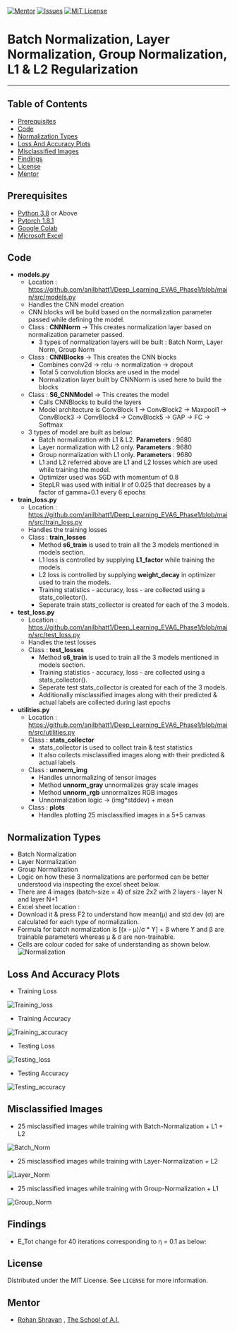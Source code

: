 <!-- PROJECT SHIELDS -->
<!--
*** I'm using markdown "reference style" links for readability.
*** Reference links are enclosed in brackets [ ] instead of parentheses ( ).
*** See the bottom of this document for the declaration of the reference variables
*** for contributors-url, forks-url, etc. This is an optional, concise syntax you may use.
*** https://www.markdownguide.org/basic-syntax/#reference-style-links
-->
[![Mentor][mentor-shield]][mentor-url]
[![Issues][issues-shield]][issues-url]
[![MIT License][license-shield]][license-url]

# Batch Normalization, Layer Normalization, Group Normalization, L1 & L2 Regularization
________

<!-- TABLE OF CONTENTS -->
## Table of Contents

* [Prerequisites](#prerequisites)
* [Code](#Code)
* [Normalization Types](#Normalization-Types)
* [Loss And Accuracy Plots](#Loss-And-Accuracy-Plots)
* [Misclassified Images](#Misclassified-Images)
* [Findings](#Findings)
* [License](#license)
* [Mentor](#mentor)

## Prerequisites

* [Python 3.8](https://www.python.org/downloads/) or Above
* [Pytorch 1.8.1](https://pytorch.org/)  
* [Google Colab](https://colab.research.google.com/)
* [Microsoft Excel](https://www.microsoft.com/en-in/microsoft-365/excel) 

<!-- Code -->
## Code
- **models.py**
	- Location : https://github.com/anilbhatt1/Deep_Learning_EVA6_Phase1/blob/main/src/models.py
	- Handles the CNN model	creation
	- CNN blocks will be build based on the normalization parameter passed while defining the model.
	- Class : **CNNNorm** -> This creates normalization layer based on normalization parameter passed.
		- 3 types of normalization layers will be built : Batch Norm, Layer Norm, Group Norm
	- Class : **CNNBlocks** -> This creates the CNN blocks
		- Combines conv2d -> relu -> normalization -> dropout
		- Total 5 convolution blocks are used in the model
		- Normalization layer built by CNNNorm is used here to build the blocks
	- Class : **S6_CNNModel** -> This creates the model
		- Calls CNNBlocks to build the layers
		- Model architecture is ConvBlock 1 -> ConvBlock2 -> Maxpool1 -> ConvBlock3 -> ConvBlock4 -> ConvBlock5 -> GAP -> FC -> Softmax
	- 3 types of model are built as below:
		- Batch normalization with L1 & L2. **Parameters** : 9680
		- Layer normalization with L2 only. **Parameters** : 9680
		- Group normalization with L1 only. **Parameters** : 9680
		- L1 and L2 referred above are L1 and L2 losses which are used while training the model.
		- Optimizer used was SGD with momentum of 0.8
		- StepLR was used with initial lr of 0.025 that decreases by a factor of gamma=0.1 every 6 epochs
- **train_loss.py**
	- Location : https://github.com/anilbhatt1/Deep_Learning_EVA6_Phase1/blob/main/src/train_loss.py
	- Handles the training losses
	- Class : **train_losses**
		- Method **s6_train** is used to train all the 3 models mentioned in models section.
		- L1 loss is controlled by supplying **L1_factor** while training the models.
		- L2 loss is controlled by supplying **weight_decay** in optimizer used to train the models.
		- Training statistics - accuracy, loss - are collected using a stats_collector(). 
		- Seperate train stats_collector is created for each of the 3 models.
- **test_loss.py**
	- Location : https://github.com/anilbhatt1/Deep_Learning_EVA6_Phase1/blob/main/src/test_loss.py
	- Handles the test losses
	- Class : **test_losses**
		- Method **s6_train** is used to train all the 3 models mentioned in models section.
		- Training statistics - accuracy, loss - are collected using a stats_collector(). 
		- Seperate test stats_collector is created for each of the 3 models.
		- Additionally misclassified images along with their predicted & actual labels are collected during last epochs
- **utilities.py**
	- Location : https://github.com/anilbhatt1/Deep_Learning_EVA6_Phase1/blob/main/src/utilities.py
	- Class : **stats_collector**
		- stats_collector is used to collect train & test statistics
		- It also collects misclassified images along with their predicted & actual labels
	- Class : **unnorm_img**
		- Handles unnormalizing of tensor images
		- Method **unnorm_gray** unnormalizes gray scale images
		- Method **unnorm_rgb** unnormalizes RGB images
		- Unnormalization logic -> (img*stddev) + mean
	- Class : **plots**
		- Handles plotting 25 misclassified images in a 5*5 canvas

<!-- Normalization-Types -->
## Normalization Types
- Batch Normalization
- Layer Normalization
- Group Normalization
- Logic on how these 3 normalizations are performed can be better understood via inspecting the excel sheet below.
- There are 4 images (batch-size = 4) of size 2x2 with 2 layers - layer N and layer N+1
- Excel sheet location : 
- Download it & press F2 to understand how mean(µ) and std dev (σ) are calculated for each type of normalization.
- Formula for batch normalization is [(x - µ)/σ * ϒ] + β where ϒ and β are trainable parameters whereas µ & σ are non-trainable.
- Cells are colour coded for sake of understanding as shown below.
![Normalization](https://github.com/anilbhatt1/Deep_Learning_EVA6_Phase1/blob/main/S4_Backpropagation/Excel_Snapshot.jpg)

<!-- Loss-And-Accuracy-Plots -->
## Loss And Accuracy Plots
- Training Loss

![Training_loss](https://github.com/anilbhatt1/Deep_Learning_EVA6_Phase1/blob/main/S4_Backpropagation/Excel_Snapshot.jpg)

- Training Accuracy

![Training_accuracy](https://github.com/anilbhatt1/Deep_Learning_EVA6_Phase1/blob/main/S4_Backpropagation/Excel_Snapshot.jpg)

- Testing Loss

![Testing_loss](https://github.com/anilbhatt1/Deep_Learning_EVA6_Phase1/blob/main/S4_Backpropagation/Excel_Snapshot.jpg)

- Testing Accuracy

![Testing_accuracy](https://github.com/anilbhatt1/Deep_Learning_EVA6_Phase1/blob/main/S4_Backpropagation/Excel_Snapshot.jpg)

<!-- Misclassified-Images -->
## Misclassified Images
- 25 misclassified images while training with Batch-Normalization + L1 + L2

![Batch_Norm](https://github.com/anilbhatt1/Deep_Learning_EVA6_Phase1/blob/main/S4_Backpropagation/Excel_Snapshot.jpg)

- 25 misclassified images while training with Layer-Normalization + L2

![Layer_Norm](https://github.com/anilbhatt1/Deep_Learning_EVA6_Phase1/blob/main/S4_Backpropagation/Excel_Snapshot.jpg)

- 25 misclassified images while training with Group-Normalization + L1

![Group_Norm](https://github.com/anilbhatt1/Deep_Learning_EVA6_Phase1/blob/main/S4_Backpropagation/Excel_Snapshot.jpg)

<!-- Findings -->
## Findings
- E_Tot change for 40 iterations corresponding to ƞ = 0.1 as below:

<!-- LICENSE -->
## License

Distributed under the MIT License. See `LICENSE` for more information.

<!-- MENTOR -->
## Mentor

* [Rohan Shravan](https://www.linkedin.com/in/rohanshravan/) , [The School of A.I.](https://theschoolof.ai/)

<!-- MARKDOWN LINKS & IMAGES -->
<!-- https://www.markdownguide.org/basic-syntax/#reference-style-links -->
[mentor-shield]: https://img.shields.io/badge/Mentor-mentor-yellowgreen
[mentor-url]: https://www.linkedin.com/in/rohanshravan/
[forks-shield]: https://img.shields.io/github/forks/othneildrew/Best-README-Template.svg?style=flat-square
[forks-url]: https://github.com/othneildrew/Best-README-Template/network/members
[stars-shield]: https://img.shields.io/github/stars/othneildrew/Best-README-Template.svg?style=flat-square
[stars-url]: https://github.com/othneildrew/Best-README-Template/stargazers
[issues-shield]: https://img.shields.io/github/issues/othneildrew/Best-README-Template.svg?style=flat-square
[issues-url]: https://github.com/othneildrew/Best-README-Template/issues
[license-shield]: https://img.shields.io/github/license/othneildrew/Best-README-Template.svg?style=flat-square
[license-url]: https://github.com/anilbhatt1/Deep_Learning_EVA4_Phase2/blob/master/LICENSE.txt
[linkedin-shield]: https://img.shields.io/badge/-LinkedIn-black.svg?style=flat-square&logo=linkedin&colorB=555




